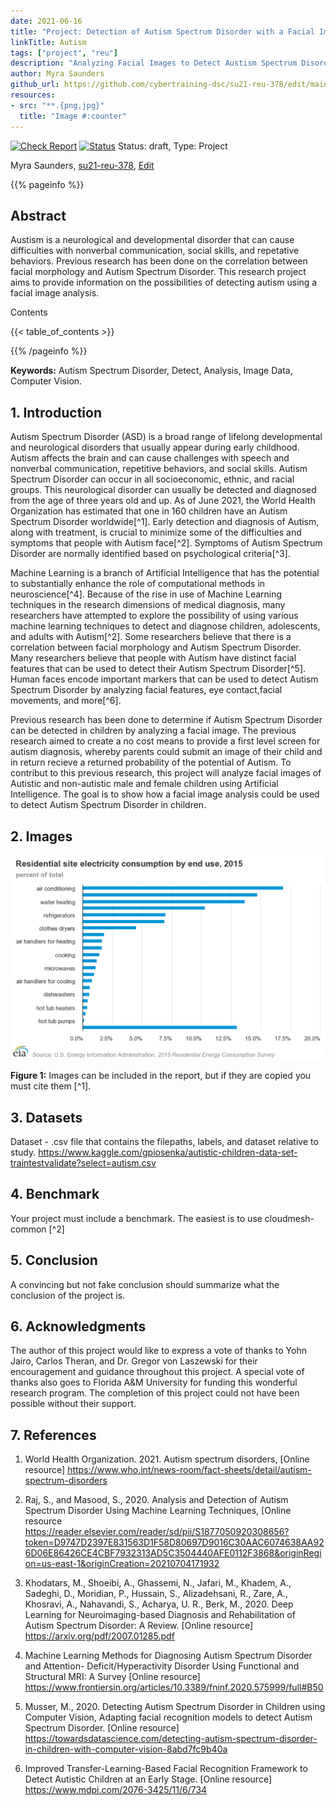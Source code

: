 ```yaml
---
date: 2021-06-16
title: "Project: Detection of Autism Spectrum Disorder with a Facial Image using Artificial Intelligence"
linkTitle: Autism
tags: ["project", "reu"]
description: "Analyzing Facial Images to Detect Austism Spectrum Disorder using AI"
author: Myra Saunders
github_url: https://github.com/cybertraining-dsc/su21-reu-378/edit/main/project/index.md
resources:
- src: "**.{png,jpg}"
  title: "Image #:counter"
---
```


[![Check Report](https://github.com/cybertraining-dsc/su21-reu-378/workflows/Check%20Report/badge.svg)](https://github.com/cybertraining-dsc/su21-reu-378/actions)
[![Status](https://github.com/cybertraining-dsc/su21-reu-378/workflows/Status/badge.svg)](https://github.com/cybertraining-dsc/su21-reu-378/actions)
Status: draft, Type: Project


Myra Saunders, [su21-reu-378](https://github.com/cybertraining-dsc/su21-reu-378), [Edit](https://github.com/cybertraining-dsc/su21-reu-378/blob/main/project/index.md)

{{% pageinfo %}}

## Abstract

Austism is a neurological and developmental disorder that can cause difficulties with nonverbal communication, social skills, and repetative behaviors. Previous research has been done on the correlation between facial morphology and Autism Spectrum Disorder. This research project aims to provide information on the possibilities of detecting autism using a facial image analysis. 

Contents

{{< table_of_contents >}}

{{% /pageinfo %}}

**Keywords:** Autism Spectrum Disorder, Detect, Analysis, Image Data, Computer Vision. 

## 1. Introduction

Autism Spectrum Disorder (ASD) is a broad range of lifelong developmental and neurological disorders that usually appear during early childhood. Autism affects the brain and can cause challenges with speech and nonverbal communication, repetitive behaviors, and social skills. Autism Spectrum Disorder can occur in all socioeconomic, ethnic, and racial groups. This neurological disorder can usually be detected and diagnosed from the age of three years old and up. As of June 2021, the World Health Organization has estimated that one in 160 children have an Autism Spectrum Disorder worldwide[^1]. Early detection and diagnosis of Autism, along with treatment, is crucial to minimize some of the difficulties and symptoms that people with Autism face[^2]. Symptoms of Autism Spectrum Disorder are normally identified based on psychological criteria[^3]. 

Machine Learning is a branch of Artificial Intelligence that has the potential to substantially enhance the role of computational methods in neuroscience[^4]. Because of the rise in use of Machine Learning techniques in the research dimensions of medical diagnosis, many researchers have attempted to explore the possibility of using various machine learning techniques to detect and diagnose children, adolescents, and adults with Autism[^2]. Some researchers believe that there is a correlation between facial morphology and Autism Spectrum Disorder. Many researchers believe that people with Autism have distinct facial features that can be used to detect their Autism Spectrum Disorder[^5]. Human faces encode important markers that can be used to detect Autism Spectrum Disorder by analyzing facial features, eye contact,facial movements, and more[^6]. 

Previous research has been done to determine if Autism Spectrum Disorder can be detected in children by analyzing a facial image. The previous research aimed to create a no cost means to provide a first level screen for autism diagnosis, whereby parents could submit an image of their child and in return recieve a returned probability of the potential of Autism. To contribut to this previous research, this project will analyze facial images of Autistic and non-autistic male and female children using Artificial Intelligence. The goal is to show how a facial image analysis could be used to detect Autism Spectrum Disorder in children. 

## 2. Images

![Figure 1](https://github.com/cybertraining-dsc/fa20-523-314/raw/main/project/images/chart.png)

**Figure 1:** Images can be included in the report, but if they are copied you must cite them [^1].

## 3. Datasets

Dataset - .csv file that contains the filepaths, labels, and dataset relative to study.
https://www.kaggle.com/gpiosenka/autistic-children-data-set-traintestvalidate?select=autism.csv

## 4. Benchmark

Your project must include a benchmark. The easiest is to use cloudmesh-common [^2]
 
## 5. Conclusion

A convincing but not fake conclusion should summarize what the conclusion of the project is.

## 6. Acknowledgments

The author of this project would like to express a vote of thanks to Yohn Jairo, Carlos Theran, and Dr. Gregor von Laszewski for their encouragement and guidance throughout this project. A special vote of thanks also goes to Florida A&M University for funding this wonderful research program. The completion of this project could not have been possible without their support.

## 7. References

1. World Health Organization. 2021. Autism spectrum disorders, [Online resource] 
<https://www.who.int/news-room/fact-sheets/detail/autism-spectrum-disorders>

2. Raj, S., and Masood, S., 2020. Analysis and Detection of Autism Spectrum Disorder Using Machine Learning Techniques, [Online resource 
<https://reader.elsevier.com/reader/sd/pii/S1877050920308656?token=D9747D2397E831563D1F58D80697D9016C30AAC6074638AA926D06E86426CE4CBF7932313AD5C3504440AFE0112F3868&originRegion=us-east-1&originCreation=20210704171932>

3. Khodatars, M., Shoeibi, A., Ghassemi, N., Jafari, M., Khadem, A., Sadeghi, D., Moridian, P., Hussain, S., Alizadehsani, R., Zare, A., Khosravi, A., Nahavandi, S., Acharya, U. R., Berk, M., 2020. Deep Learning for Neuroimaging-based Diagnosis and Rehabilitation of Autism Spectrum Disorder: A Review. [Online resource] 
<https://arxiv.org/pdf/2007.01285.pdf>

4. Machine Learning Methods for Diagnosing Autism Spectrum Disorder and Attention- Deficit/Hyperactivity Disorder Using Functional and Structural MRI: A Survey [Online resource] 
<https://www.frontiersin.org/articles/10.3389/fninf.2020.575999/full#B50>

5. Musser, M., 2020. Detecting Autism Spectrum Disorder in Children using Computer Vision, Adapting facial recognition models to detect Autism Spectrum Disorder. [Online resource] 
<https://towardsdatascience.com/detecting-autism-spectrum-disorder-in-children-with-computer-vision-8abd7fc9b40a>

6. Improved Transfer-Learning-Based Facial Recognition Framework to Detect Autistic Children at an Early Stage. [Online resource] 
<https://www.mdpi.com/2076-3425/11/6/734>
